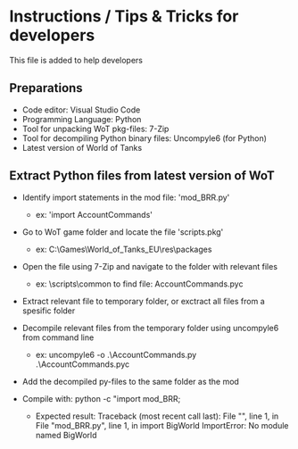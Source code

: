 # Instructions / Tips & Tricks for developers 
This file is added to help developers

## Preparations
* Code editor: Visual Studio Code
* Programming Language: Python
* Tool for unpacking WoT pkg-files: 7-Zip
* Tool for decompiling Python binary files: Uncompyle6 (for Python)
* Latest version of World of Tanks

## Extract Python files from latest version of WoT 
* Identify import statements in the mod file: 'mod_BRR.py'
  * ex: 'import AccountCommands'
* Go to WoT game folder and locate the file 'scripts.pkg' 
  * ex: C:\Games\World_of_Tanks_EU\res\packages
* Open the file using 7-Zip and navigate to the folder with relevant files
  * ex: \scripts\common to find file: AccountCommands.pyc
* Extract relevant file to temporary folder, or exctract all files from a spesific folder
* Decompile relevant files from the temporary folder using uncompyle6 from command line
  * ex: uncompyle6 -o .\AccountCommands.py .\AccountCommands.pyc
* Add the decompiled py-files to the same folder as the mod
* Compile with: python -c "import mod_BRR;

  * Expected result:
    Traceback (most recent call last):
      File "<string>", line 1, in <module>
      File "mod_BRR.py", line 1, in <module>
        import BigWorld
    ImportError: No module named BigWorld
